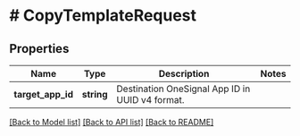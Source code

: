 # # CopyTemplateRequest

## Properties

Name | Type | Description | Notes
------------ | ------------- | ------------- | -------------
**target_app_id** | **string** | Destination OneSignal App ID in UUID v4 format. |

[[Back to Model list]](../../README.md#models) [[Back to API list]](../../README.md#endpoints) [[Back to README]](../../README.md)
